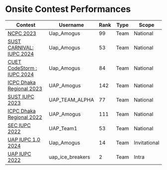 # Onsite Contest Performances
| Contest | Username | Rank | Type | Scope
| -- | -------- | ----------- | ---- | ---- |
| [NCPC 2023](https://bapsoj.org/contests/ncpc-onsite-2023-hosted-by-ju/standings) | Uap_Amogus | 99 | Team | National |
| [SUST CARNIVAL: IUPC 2024](https://toph.co/c/inter-university-sust-cse-carnival-2024/standings) | Uap_Amogus | 53 | Team | National |
| [CUET CodeStorm : IUPC 2024](https://toph.co/c/cuet-inter-university-codestorm-1-0/standings) | Uap_Amogus | 84 | Team | National |
| [ICPC Dhaka Regional 2023](https://bapsoj.org/contests/icpc-dhaka-regional-site-2023/standings) | UAP_Amogus | 142 | Team | National |
| [SUST IUPC 2023](https://toph.co/c/sust-inter-university-2023/standings) | UAP_TEAM_ALPHA | 77 | Team | National |
| [ICPC Dhaka Regional 2022](https://algo.codemarshal.org/contests/dhaka-22-main/standings) | UAP_Amogus | 111 | Team | National |
| [SEC IUPC 2022](https://toph.co/c/sec-inter-university-junior-2022/standings) | UAP_Team1 | 53 | Team | National |
| [UAP IUPC 1.0 2024](https://toph.co/c/uap-inter-university-collaborative-1-0-senior/standings) | Uap_Amogus | 14 | Team | Invitational |
| [UAP IUPC 2022](https://toph.co/c/uap-intra-university-2022-junior/standings) | uap_ice_breakers | 2 | Team | Intra |


